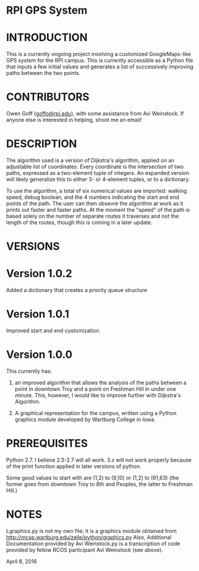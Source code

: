 # RPI GPS System

# INTRODUCTION

This is a currently ongoing project involving a customized GoogleMaps-like GPS system for the RPI campus. This is currently accessible as a Python file that inputs a few initial values and generates a list of successively improving paths between the two points.

# CONTRIBUTORS

Owen Goff (goffo@rpi.edu), with some assistance from Avi Weinstock.
If anyone else is interested in helping, shoot me an email!

# DESCRIPTION

The algorithm used is a version of Dijkstra's algorithm, applied on an adjustable list of coordinates. Every coordinate is the intersection of two paths, expressed as a two-element tuple of integers. An expanded version will likely generalize this to either 3- or 4-element tuples, or to a dictionary.

To use the algorithm, a total of six numerical values are imported: walking speed, debug boolean, and the 4 numbers indicating the start and end points of the path. The user can then obsevre the algorithm at work as it prints out faster and faster paths. At the moment the "speed" of the path is based solely on the number of separate routes it traverses and not the length of the routes, though this is coming in a later update. 

# VERSIONS

# Version 1.0.2
Added a dictionary that creates a priority queue structure

# Version 1.0.1
Improved start and end customization.

# Version 1.0.0

This currently has:

1) an improved algorithm that allows the analysis of the paths between a point in downtown Troy and a point on Freshman Hill in under one minute. This, however, I would like to improve further with Dijkstra's Algorithm.

2) A graphical representation for the campus, written using a Python graphics module developed by Wartburg College in Iowa.

# PREREQUISITES

Python 2.7. I believe 2.5-2.7 will all work. 3.x will not work properly because of the print function applied in later versions of python.

Some good values to start with are (1,2) to (9,10) or (1,2) to (61,63) (the former goes from downtown Troy to 8th and Peoples, the latter to Freshman Hill.)

# NOTES

Lgraphics.py is not my own file; it is a graphics module obtained from http://mcsp.wartburg.edu/zelle/python/graphics.py Also, Additional Documentation provided by Avi Weinstock.py is a transcription of code provided by fellow RCOS participant Avi Weinstock (see above).

April 8, 2016